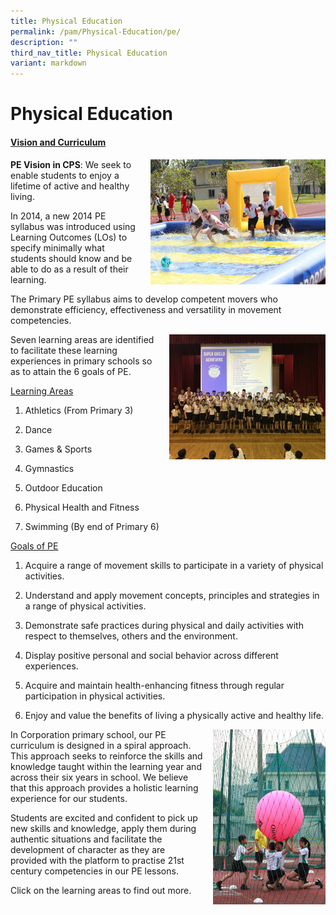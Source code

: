 ```yaml
---
title: Physical Education
permalink: /pam/Physical-Education/pe/
description: ""
third_nav_title: Physical Education
variant: markdown
---
```

Physical Education&nbsp;
===================
#### <u>Vision and Curriculum</u>

<img src="/images/PE1.jpeg" style="width:280px;height:200px;margin-left:15px;" align="right">


**PE Vision in CPS**: We seek to enable students to enjoy a lifetime of active and healthy living.  

  

In 2014, a new 2014 PE syllabus was introduced using Learning Outcomes (LOs) to specify minimally what students should know and be able to do as a result of their learning.&nbsp;  

  

The Primary PE syllabus aims to develop competent movers who demonstrate efficiency, effectiveness and versatility in movement competencies.



<img src="/images/PE2.jpeg" style="width:250px;height:200px;margin-left:15px;" align="right">

Seven learning areas are identified to facilitate these learning experiences in primary schools so as to attain the 6 goals of PE.&nbsp;

  

<u>Learning Areas</u>

  

1. Athletics (From Primary 3)

2. Dance

3. Games &amp; Sports

4. Gymnastics

5. Outdoor Education

6. Physical Health and Fitness

7. Swimming (By end of Primary 6)



<u>Goals of PE</u>

  

1. Acquire a range of movement skills to participate in a variety of physical activities.

2. Understand and apply movement concepts, principles and strategies in a range of physical activities.

3. Demonstrate safe practices during physical and daily activities with respect to themselves, others and the environment.

4. Display positive personal and social behavior across different experiences.

5. Acquire and maintain health-enhancing fitness through regular participation in physical activities.

6. Enjoy and value the benefits of living a physically active and healthy life.


<img src="/images/PE3.jpeg" style="width:180px;height:280px;margin-left:15px;" align="right">

In Corporation primary school, our PE curriculum is designed in a spiral approach.&nbsp;
This approach seeks to reinforce the&nbsp;skills and knowledge taught within the learning year and across their six years in school.&nbsp;We believe that this approach provides a holistic learning experience for our students.&nbsp;

  

Students are excited and confident to pick up new skills and knowledge, apply them during authentic situations and facilitate the development of character as they are provided with the platform to practise 21st century competencies in our PE lessons.

  

  

  

Click on the learning areas to find out more.